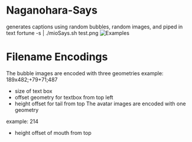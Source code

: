 # Naganohara-Says
generates captions using random bubbles, random images, and piped in text
fortune -s | ./mioSays.sh test.png
![Examples](https://u.teknik.io/xHsGe.png)

# Filename Encodings
The bubble images are encoded with three geometries 
example: 189x482;+79+71;487
* size of text box
* offset geometry for textbox from top left
* height offset for tail from top
The avatar images are encoded with one geometry 

example: 214
* height offset of mouth from top
